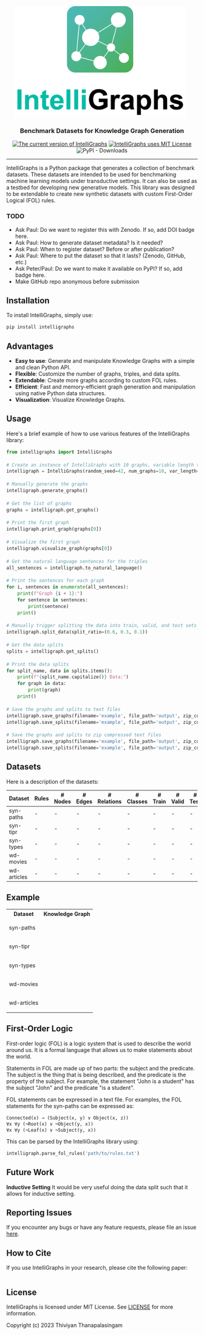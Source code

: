 <p  align="center">
    <img src="images/IntelliGraph-logo.png" width="450px;" style="max-width: 100%;  margin-right:10px;">
    <h3 align="center">
        Benchmark Datasets for Knowledge Graph Generation
    </h3>
<p>

<p align=center>
    <a href="https://pypi.org/project/intelligraphs/"><img src="https://img.shields.io/pypi/v/intelligraphs?color=%23099cec&label=PyPI%20package&logo=pypi&logoColor=white" title="The current version of IntelliGraphs"></a>
    <a href="https://github.com/intelligraphs/layout-parser/blob/main/LICENSE"><img src="https://img.shields.io/pypi/l/intelligraphs" title="IntelliGraphs uses MIT License"></a>
    <img alt="PyPI - Downloads" src="https://img.shields.io/pypi/dm/intelligraphs">
</p>

<!---
<p align=center>
<a href="https://arxiv.org"><img src="https://img.shields.io/badge/paper-2103.15348-b31b1b.svg" title="IntelliGraphs Paper"></a>
<a href="https://intelligraphs.readthedocs.io/en/latest/"><img src="https://img.shields.io/badge/doc-layout--parser.readthedocs.io-light.svg" title="IntelliGraphs Documentation"></a>
</p>
--->

---

IntelliGraphs is a Python package that generates a collection of benchmark datasets. These datasets are intended to be used
for benchmarking machine learning models under transductive settings. It can also be used as a testbed for developing
new generative models. This library was designed to be extendable to create new synthetic datasets with custom 
First-Order Logical (FOL) rules.

### TODO

* Ask Paul: Do we want to register this with Zenodo. If so, add DOI badge here.
* Ask Paul: How to generate dataset metadata? Is it needed?
* Ask Paul: When to register dataset? Before or after publication?
* Ask Paul: Where to put the dataset so that it lasts? (Zenodo, GitHub, etc.)
* Ask Peter/Paul: Do we want to make it available on PyPI? If so, add badge here.
* Make GitHub repo anonymous before submission

## Installation

To install IntelliGraphs, simply use:

```bash
pip install intelligraphs
```

## Advantages

* **Easy to use**: Generate and manipulate Knowledge Graphs with a simple and clean Python API.
* **Flexible**: Customize the number of graphs, triples, and data splits.
* **Extendable**: Create more graphs according to custom FOL rules.
* **Efficient**: Fast and memory-efficient graph generation and manipulation using native Python data structures.
* **Visualization**: Visualize Knowledge Graphs.

## Usage

Here's a brief example of how to use various features of the IntelliGraphs library:

```python
from intelligraphs import IntelliGraphs

# Create an instance of IntelliGraphs with 10 graphs, variable length triples, and a random seed of 42
intelligraph = IntelliGraphs(random_seed=42, num_graphs=10, var_length=True, min_triples=2, max_triples=5)

# Manually generate the graphs
intelligraph.generate_graphs()

# Get the list of graphs
graphs = intelligraph.get_graphs()

# Print the first graph
intelligraph.print_graph(graphs[0])

# Visualize the first graph
intelligraph.visualize_graph(graphs[0])

# Get the natural language sentences for the triples
all_sentences = intelligraph.to_natural_language()

# Print the sentences for each graph
for i, sentences in enumerate(all_sentences):
    print(f"Graph {i + 1}:")
    for sentence in sentences:
        print(sentence)
    print()

# Manually trigger splitting the data into train, valid, and test sets
intelligraph.split_data(split_ratio=(0.6, 0.3, 0.1))

# Get the data splits
splits = intelligraph.get_splits()

# Print the data splits
for split_name, data in splits.items():
    print(f"{split_name.capitalize()} Data:")
    for graph in data:
        print(graph)
    print()

# Save the graphs and splits to text files
intelligraph.save_graphs(filename='example', file_path='output', zip_compression=False)
intelligraph.save_splits(filename='example', file_path='output', zip_compression=False)

# Save the graphs and splits to zip compressed text files
intelligraph.save_graphs(filename='example', file_path='output', zip_compression=True)
intelligraph.save_splits(filename='example', file_path='output', zip_compression=True)
```

## Datasets

Here is a description of the datasets:

| Dataset | Rules | # Nodes | # Edges | # Relations | # Classes | # Train | # Valid | # Test |
|---------|-------------|---------|---------|-------------|-----------|---------|---------|--------|
|syn-paths|-|-|-|-| - |-|-|-|
|syn-tipr|-|-|-|-|-|-|-|-|
|syn-types|-|-|-|-|-|-|-|-|
|wd-movies|-|-|-|-|-|-|-|-|
|wd-articles|-|-|-|-|-|-|-|-|

## Example

<table>
  <tr>
    <th>Dataset</th>
    <th>Knowledge Graph</th>
  </tr>
  <tr>
    <td>syn-paths</td>
    <td><pre>
    </pre></td>
  </tr>
  <tr>
    <td>syn-tipr</td>
    <td><pre>
    </pre></td>
  </tr>
  <tr>
    <td>syn-types</td>
    <td><pre>
    </pre></td>
  </tr>
  <tr>
    <td>wd-movies</td>
    <td><pre>
    </pre></td>
  </tr>
  <tr>
    <td>wd-articles</td>
    <td><pre>
    </pre></td>
  </tr>
</table>
    
    
## First-Order Logic

First-order logic (FOL) is a logic system that is used to describe the world around us. It is a formal language that
allows us to make statements about the world.

Statements in FOL are made up of two parts: the subject and the predicate. The subject is the thing that is being
described, and the predicate is the property of the subject. For example, the statement "John is a student" has the
subject "John" and the predicate "is a student".

FOL statements can be expressed in a text file. For examples, the FOL statements for the syn-paths can be expressed as:
```text
Connected(x) → (Subject(x, y) ∨ Object(x, z))
∀x ∀y (¬Root(x) ∨ ¬Object(y, x))
∀x ∀y (¬Leaf(x) ∨ ¬Subject(y, x))
```

This can be parsed by the IntelliGraphs library using:

```python
intelligraph.parse_fol_rules('path/to/rules.txt')
```

## Future Work

**Inductive Setting** It would be very useful doing the data split such that it allows for inductive setting.

## Reporting Issues

If you encounter any bugs or have any feature requests, please file an issue [here](https://github.com/thiviyanT/IntelliGraphs/issues).

## How to Cite

If you use IntelliGraphs in your research, please cite the following paper:

```bibtex

```

## License

IntelliGraphs is licensed under MIT License. See [LICENSE](LICENSE) for more information.

Copyright (c) 2023 Thiviyan Thanapalasingam

